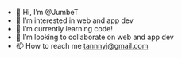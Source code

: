 - 👋 Hi, I’m @JumbeT
- 👀 I’m interested in web and app dev
- 🌱 I’m currently learning code!
- 💞️ I’m looking to collaborate on web and app dev
- 📫 How to reach me tannnyj@gmail.com

<!---
JumbeT/JumbeT is a ✨ special ✨ repository because its `README.md` (this file) appears on your GitHub profile.
You can click the Preview link to take a look at your changes.
--->
